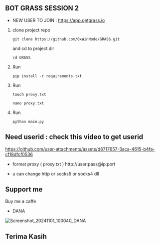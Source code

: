 ## BOT GRASS SESSION 2

- NEW USER TO JOIN :    https://app.getgrass.io

1. clone project repo
   ```
   git clone https://github.com/0xWinNode/GRASS.git
   ```
   and cd to project dir
   ```
   cd GRASS
   ```
2. Run
   ```
   pip install -r requirements.txt
   ```
4. Run
   ```
   touch proxy.txt
   ```
   ```
   nano proxy.txt
   ```
6. Run
   ```
   python main.py
   ```

## Need userid : check this video to get userid

https://github.com/user-attachments/assets/d8717657-3aca-4615-b4fa-cf18dfcf0536

- format proxy ( proxy.txt )
http://user:pass@ip:port 

- u can change http or socks5 or socks4 dll

## Support me
Buy me a caffe
- DANA

![Screenshot_20241101_100040_DANA](https://github.com/user-attachments/assets/389dbc74-6bc8-4f70-9d04-a9f62312ab3f)

## Terima Kasih
